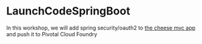 # LaunchCodeSpringBoot
In this workshop, we will add spring security/oauth2 to [the cheese mvc app](https://github.com/LaunchCodeEducation/cheese-mvc) and push it to Pivotal Cloud Foundry
